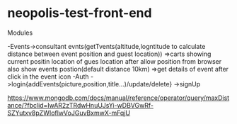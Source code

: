 # neopolis-test-front-end
Modules 

 -Events->consultant evnts(getTvents(altitude,logntitude to calculate distance between event position and guest location)) 
 =>carts showing current positin  location of gues location after allow position from browser also show events postion(default distance 10km)
 =>get details of event after click in the event icon
 -Auth ->login{addEvents(picture,position,title...)/update/delete}
       ->signUp
       
https://www.mongodb.com/docs/manual/reference/operator/query/maxDistance/?fbclid=IwAR2zTRdwHnuUJsYi-wDBVGwRf-SZYutxv8pZWIoflwVoJGuvBxmwX-mFqjU
       
   
      
